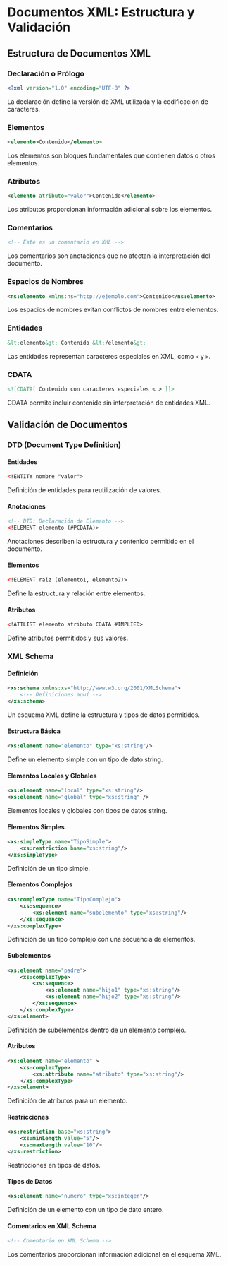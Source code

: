 # Documentos XML: Estructura y Validación

## Estructura de Documentos XML

### Declaración o Prólogo
```xml
<?xml version="1.0" encoding="UTF-8" ?>
```

La declaración define la versión de XML utilizada y la codificación de caracteres.

### Elementos
```xml
<elemento>Contenido</elemento>
```

Los elementos son bloques fundamentales que contienen datos o otros elementos.

### Atributos
```xml
<elemento atributo="valor">Contenido</elemento>
```

Los atributos proporcionan información adicional sobre los elementos.

### Comentarios
```xml
<!-- Este es un comentario en XML -->
```

Los comentarios son anotaciones que no afectan la interpretación del documento.

### Espacios de Nombres
```xml
<ns:elemento xmlns:ns="http://ejemplo.com">Contenido</ns:elemento>
```

Los espacios de nombres evitan conflictos de nombres entre elementos.

### Entidades
```xml
&lt;elemento&gt; Contenido &lt;/elemento&gt;
```

Las entidades representan caracteres especiales en XML, como `<` y `>`.

### CDATA
```xml
<![CDATA[ Contenido con caracteres especiales < > ]]> 
```

CDATA permite incluir contenido sin interpretación de entidades XML.

## Validación de Documentos

### DTD (Document Type Definition)

#### Entidades
```xml
<!ENTITY nombre "valor">
```

Definición de entidades para reutilización de valores.

#### Anotaciones
```xml
<!-- DTD: Declaración de Elemento -->
<!ELEMENT elemento (#PCDATA)>
```

Anotaciones describen la estructura y contenido permitido en el documento.

#### Elementos
```xml
<!ELEMENT raiz (elemento1, elemento2)>
```

Define la estructura y relación entre elementos.

#### Atributos
```xml
<!ATTLIST elemento atributo CDATA #IMPLIED>
```

Define atributos permitidos y sus valores.

### XML Schema

#### Definición
```xml
<xs:schema xmlns:xs="http://www.w3.org/2001/XMLSchema">
    <!-- Definiciones aquí -->
</xs:schema>
```

Un esquema XML define la estructura y tipos de datos permitidos.

#### Estructura Básica
```xml
<xs:element name="elemento" type="xs:string"/>
```

Define un elemento simple con un tipo de dato string.

#### Elementos Locales y Globales
```xml
<xs:element name="local" type="xs:string"/>
<xs:element name="global" type="xs:string" />
```

Elementos locales y globales con tipos de datos string.

#### Elementos Simples
```xml
<xs:simpleType name="TipoSimple">
    <xs:restriction base="xs:string"/>
</xs:simpleType>
```

Definición de un tipo simple.

#### Elementos Complejos
```xml
<xs:complexType name="TipoComplejo">
    <xs:sequence>
        <xs:element name="subelemento" type="xs:string"/>
    </xs:sequence>
</xs:complexType>
```

Definición de un tipo complejo con una secuencia de elementos.

#### Subelementos
```xml
<xs:element name="padre">
    <xs:complexType>
        <xs:sequence>
            <xs:element name="hijo1" type="xs:string"/>
            <xs:element name="hijo2" type="xs:string"/>
        </xs:sequence>
    </xs:complexType>
</xs:element>
```

Definición de subelementos dentro de un elemento complejo.

#### Atributos
```xml
<xs:element name="elemento" >
    <xs:complexType>
        <xs:attribute name="atributo" type="xs:string"/>
    </xs:complexType>
</xs:element>
```

Definición de atributos para un elemento.

#### Restricciones
```xml
<xs:restriction base="xs:string">
    <xs:minLength value="5"/>
    <xs:maxLength value="10"/>
</xs:restriction>
```

Restricciones en tipos de datos.

#### Tipos de Datos
```xml
<xs:element name="numero" type="xs:integer"/>
```

Definición de un elemento con un tipo de dato entero.

#### Comentarios en XML Schema
```xml
<!-- Comentario en XML Schema -->
```

Los comentarios proporcionan información adicional en el esquema XML.
